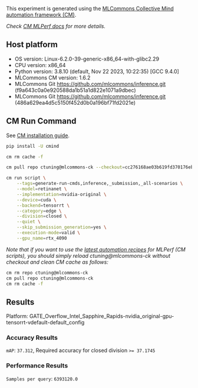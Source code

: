 This experiment is generated using the [MLCommons Collective Mind automation framework (CM)](https://github.com/mlcommons/ck).

*Check [CM MLPerf docs](https://github.com/mlcommons/ck/tree/master/docs/mlperf) for more details.*

## Host platform

* OS version: Linux-6.2.0-39-generic-x86_64-with-glibc2.29
* CPU version: x86_64
* Python version: 3.8.10 (default, Nov 22 2023, 10:22:35) 
[GCC 9.4.0]
* MLCommons CM version: 1.6.2
* MLCommons Git https://github.com/mlcommons/inference.git (f9a643c0a0e920588da1b51a1d822e1071a9dbec)
* MLCommons Git https://github.com/mlcommons/inference.git (486a629ea4d5c5150f452d0b0a196bf71fd2021e)


## CM Run Command

See [CM installation guide](https://github.com/mlcommons/ck/blob/master/docs/installation.md).

```bash
pip install -U cmind

cm rm cache -f

cm pull repo ctuning@mlcommons-ck --checkout=cc276168ae03b619fd370176eb1d00de92c1400f

cm run script \
	--tags=generate-run-cmds,inference,_submission,_all-scenarios \
	--model=retinanet \
	--implementation=nvidia-original \
	--device=cuda \
	--backend=tensorrt \
	--category=edge \
	--division=closed \
	--quiet \
	--skip_submission_generation=yes \
	--execution-mode=valid \
	--gpu_name=rtx_4090
```
*Note that if you want to use the [latest automation recipes](https://access.cknowledge.org/playground/?action=scripts) for MLPerf (CM scripts),
 you should simply reload ctuning@mlcommons-ck without checkout and clean CM cache as follows:*

```bash
cm rm repo ctuning@mlcommons-ck
cm pull repo ctuning@mlcommons-ck
cm rm cache -f

```

## Results

Platform: GATE_Overflow_Intel_Sapphire_Rapids-nvidia_original-gpu-tensorrt-vdefault-default_config

### Accuracy Results 
`mAP`: `37.312`, Required accuracy for closed division `>= 37.1745`

### Performance Results 
`Samples per query`: `6393120.0`
